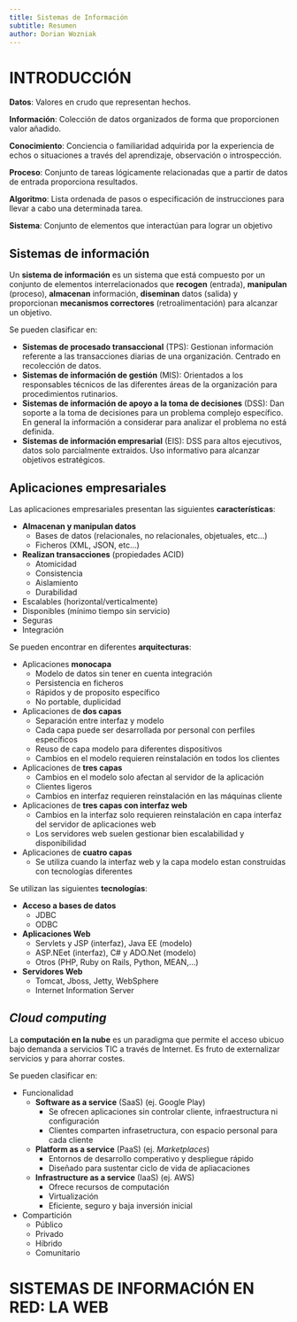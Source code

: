 ```yaml
---
title: Sistemas de Información
subtitle: Resumen
author: Dorian Wozniak
---
```


# INTRODUCCIÓN

**Datos**: Valores en crudo que representan hechos.

**Información**: Colección de datos organizados de forma que proporcionen valor añadido.

**Conocimiento**: Conciencia o familiaridad adquirida por la experiencia de echos o situaciones a través del aprendizaje, observación o introspección.

**Proceso**: Conjunto de tareas lógicamente relacionadas que a partir de datos de entrada proporciona resultados.

**Algoritmo**: Lista ordenada de pasos o especificación de instrucciones para llevar a cabo una determinada tarea.

**Sistema**: Conjunto de elementos que interactúan para lograr un objetivo

## Sistemas de información

Un **sistema de información** es un sistema que está compuesto por un conjunto de elementos interrelacionados que **recogen** (entrada), **manipulan** (proceso), **almacenan** información, **diseminan** datos (salida) y proporcionan **mecanismos correctores** (retroalimentación) para alcanzar un objetivo.

Se pueden clasificar en:

- **Sistemas de procesado transaccional** (TPS): Gestionan información referente a las transacciones diarias de una organización. Centrado en recolección de datos.
- **Sistemas de información de gestión** (MIS): Orientados a los responsables técnicos de las diferentes áreas de la organización para procedimientos rutinarios.
- **Sistemas de información de apoyo a la toma de decisiones** (DSS): Dan soporte a la toma de decisiones para un problema complejo específico. En general la información a considerar para analizar el problema no está definida.
- **Sistemas de información empresarial** (EIS): DSS para altos ejecutivos, datos solo parcialmente extraidos. Uso informativo para alcanzar objetivos estratégicos.

## Aplicaciones empresariales

Las aplicaciones empresariales presentan las siguientes **características**:

- **Almacenan y manipulan datos**
  - Bases de datos (relacionales, no relacionales, objetuales, etc...)
  - Ficheros (XML, JSON, etc...)
- **Realizan transacciones** (propiedades ACID)
  - Atomicidad
  - Consistencia
  - Aislamiento
  - Durabilidad
- Escalables (horizontal/verticalmente)
- Disponibles (mínimo tiempo sin servicio)
- Seguras
- Integración

Se pueden encontrar en diferentes **arquitecturas**:

- Aplicaciones **monocapa**
  - Modelo de datos sin tener en cuenta integración
  - Persistencia en ficheros
  - Rápidos y de proposito específico
  - No portable, duplicidad
- Aplicaciones de **dos capas**
  - Separación entre interfaz y modelo
  - Cada capa puede ser desarrollada por personal con perfiles específicos
  - Reuso de capa modelo para diferentes dispositivos
  - Cambios en el modelo requieren reinstalación en todos los clientes
- Aplicaciones de **tres capas**
  - Cambios en el modelo solo afectan al servidor de la aplicación
  - Clientes ligeros
  - Cambios en interfaz requieren reinstalación en las máquinas cliente
- Aplicaciones de **tres capas con interfaz web**
  - Cambios en la interfaz solo requieren reinstalación en capa interfaz del servidor de aplicaciones web
  - Los servidores web suelen gestionar bien escalabilidad y disponibilidad
- Aplicaciones de **cuatro capas**
  - Se utiliza cuando la interfaz web y la capa modelo estan construidas con tecnologías diferentes
  
Se utilizan las siguientes **tecnologías**:

- **Acceso a bases de datos**
  - JDBC
  - ODBC
- **Aplicaciones Web**
  - Servlets y JSP (interfaz), Java EE (modelo)
  - ASP.NEet (interfaz), C# y ADO.Net (modelo)
  - Otros (PHP, Ruby on Rails, Python, MEAN,...)
- **Servidores Web**
  - Tomcat, Jboss, Jetty, WebSphere
  - Internet Information Server

## *Cloud computing*

La **computación en la nube** es un paradigma que permite el acceso ubicuo bajo demanda a servicios TIC a través de Internet. Es fruto de externalizar servicios y para ahorrar costes.

Se pueden clasificar en:

- Funcionalidad
  - **Software as a service** (SaaS) (ej. Google Play)
    - Se ofrecen aplicaciones sin controlar cliente, infraestructura ni configuración
    - Clientes comparten infrasetructura, con espacio personal para cada cliente 
  - **Platform as a service** (PaaS) (ej. *Marketplaces*)
    - Entornos de desarrollo comperativo y despliegue rápido
    - Diseñado para sustentar ciclo de vida de apliacaciones
  - **Infrastructure as a service** (IaaS) (ej. AWS)
    - Ofrece recursos de computación
    - Virtualización
    - Eficiente, seguro y baja inversión inicial
- Compartición
  - Público
  - Privado
  - Híbrido
  - Comunitario

# SISTEMAS DE INFORMACIÓN EN RED: LA WEB

